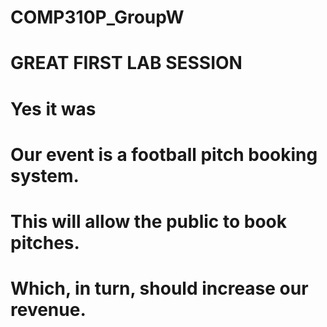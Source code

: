 # COMP310P_GroupW
# GREAT FIRST LAB SESSION
# Yes it was
# Our event is a football pitch booking system.
# This will allow the public to book pitches.
# Which, in turn, should increase our revenue.
